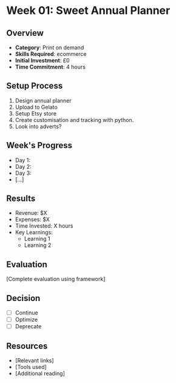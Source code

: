 # Week 01: Sweet Annual Planner

## Overview

- **Category**: Print on demand
- **Skills Required**: ecommerce
- **Initial Investment**: £0
- **Time Commitment**: 4 hours

## Setup Process

1. Design annual planner
2. Upload to Gelato
3. Setup Etsy store
4. Create customisation and tracking with python.
5. Look into adverts?

## Week's Progress

- Day 1:
- Day 2:
- Day 3:
- [...]

## Results

- Revenue: $X
- Expenses: $X
- Time Invested: X hours
- Key Learnings:
  - Learning 1
  - Learning 2

## Evaluation

[Complete evaluation using framework]

## Decision

- [ ] Continue
- [ ] Optimize
- [ ] Deprecate

## Resources

- [Relevant links]
- [Tools used]
- [Additional reading]
